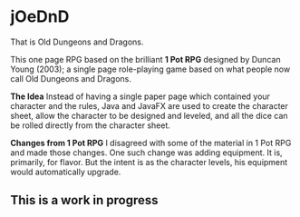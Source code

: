 # jOeDnD

That is Old Dungeons and Dragons.

This one page RPG based on the brilliant **1 Pot RPG** designed by Duncan Young (2003); a single page role-playing game
based on what people now call Old Dungeons and Dragons.

**The Idea**
Instead of having a single paper page which contained your character and the rules, Java and JavaFX are used to create
the character sheet, allow the character to be designed and leveled, and all the dice can be rolled directly from the
character sheet.

**Changes from 1 Pot RPG**
I disagreed with some of the material in 1 Pot RPG and made those changes.  One such change was adding equipment.  It is,
primarily, for flavor.  But the intent is as the character levels, his equipment would automatically upgrade.

## This is a work in progress
